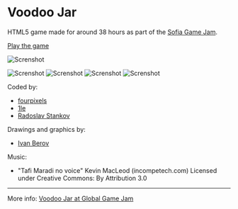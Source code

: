 Voodoo Jar
=======================

HTML5 game made for around 38 hours as part of the [Sofia Game Jam](http://www.sofiagamejam.com/).

[Play the game](http://iliannikolov.com/sgj)

![Screnshot](https://s3.amazonaws.com/f.cl.ly/items/0h0E1I0b1m3p192F2Q2C/Screen%20Recording%202016-01-31%20at%2015.09.gif?v=f26ca28c)

![Screnshot](https://s3.amazonaws.com/f.cl.ly/items/1l1b2y2y241P2j3u031v/voodoo%20jar%20poster.jpg?v=575d8e15)
![Screnshot](https://s3.amazonaws.com/f.cl.ly/items/2S1b3D1Z0z3K1c3S2t2Q/Screen%20Shot%202016-01-31%20at%2015.06.38.png?v=eedd4233)
![Screnshot](https://s3.amazonaws.com/f.cl.ly/items/3P2L1z1q1F2v2H1p3c2u/Screen%20Shot%202016-01-31%20at%2015.06.43.png?v=e0de51b0)
![Screnshot](https://s3.amazonaws.com/f.cl.ly/items/3k0E0P2B0s2c123t3l20/Screen%20Shot%202016-01-31%20at%2013.38.53.png?v=65f3f0b2)

Coded by:

 * [fourpixels](https://github.com/fourpixels)
 * [1le](https://github.com/1le)
 * [Radoslav Stankov](https://github.com/rstankov)

Drawings and graphics by:

 * [Ivan Berov](http://www.behance.net/Berov)

Music:

 * "Tafi Maradi no voice" Kevin MacLeod (incompetech.com)
   Licensed under Creative Commons: By Attribution 3.0

<hr />

More info: [Voodoo Jar at Global Game Jam](http://globalgamejam.org/2016/games/voodoo-jar)

